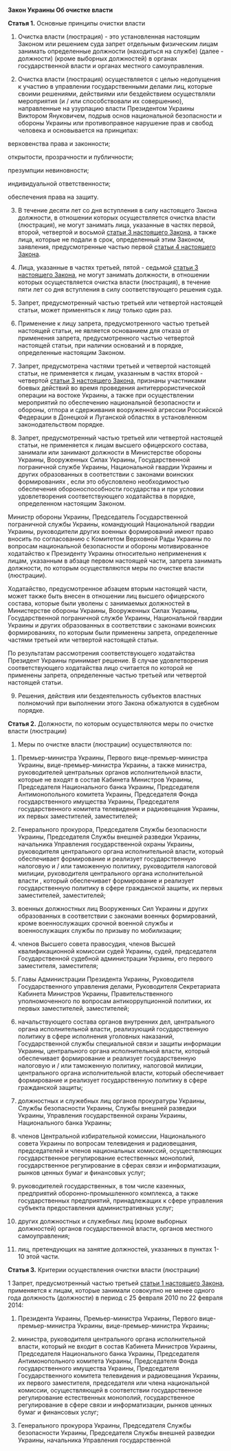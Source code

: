 
**Закон Украины Об очистке власти**

**Статья 1.** Основные принципы очистки власти

1. Очистка власти (люстрация) - это установленная настоящим Законом или решением суда запрет отдельным физическим лицам занимать определенные должности (находиться на службе) (далее - должности) (кроме выборных должностей) в органах государственной власти и органах местного самоуправления.

2. Очистка власти (люстрация) осуществляется с целью недопущения к участию в управлении государственными делами лиц, которые своими решениями, действиями или бездействием осуществляли мероприятия (и / или способствовали их совершению), направленные на узурпацию власти Президентом Украины Виктором Януковичем, подрыв основ национальной безопасности и обороны Украины или противоправное нарушение прав и свобод человека и основывается на принципах:

верховенства права и законности;

открытости, прозрачности и публичности;

презумпции невиновности;

индивидуальной ответственности;

обеспечения права на защиту.

3. В течение десяти лет со дня вступления в силу настоящего Закона должности, в отношении которых осуществляется очистка власти (люстрация), не могут занимать лица, указанные в частях первой, второй, четвертой и восьмой  [статьи 3 настоящего Закона](https://kodeksy.com.ua/ka/ob_ochistke_vlasti/statja-3.htm), а также лица, которые не подали в срок, определенный этим Законом, заявления, предусмотренные частью первой  [статьи 4 настоящего Закона](https://kodeksy.com.ua/ka/ob_ochistke_vlasti/statja-4.htm).

4. Лица, указанные в частях третьей, пятой - седьмой  [статьи 3 настоящего Закона](https://kodeksy.com.ua/ka/ob_ochistke_vlasti/statja-3.htm), не могут занимать должности, в отношении которых осуществляется очистка власти (люстрация), в течение пяти лет со дня вступления в силу соответствующего решения суда.

5. Запрет, предусмотренный частью третьей или четвертой настоящей статьи, может применяться к лицу только один раз.

6. Применение к лицу запрета, предусмотренного частью третьей настоящей статьи, не является основанием для отказа от применения запрета, предусмотренного частью четвертой настоящей статьи, при наличии оснований и в порядке, определенные настоящим Законом.

7. Запрет, предусмотрена частями третьей и четвертой настоящей статьи, не применяется к лицам, указанным в частях второй - четвертой  [статьи 3 настоящего Закона](https://kodeksy.com.ua/ka/ob_ochistke_vlasti/statja-3.htm), признаны участниками боевых действий во время проведения антитеррористической операции на востоке Украины, а также при осуществлении мероприятий по обеспечению национальной безопасности и обороны, отпора и сдерживания вооруженной агрессии Российской Федерации в Донецкой и Луганской областях в установленном законодательством порядке.

8. Запрет, предусмотренный частью третьей или четвертой настоящей статьи, не применяется к лицам высшего офицерского состава, занимали или занимают должности в Министерстве обороны Украины, Вооруженных Силах Украины, Государственной пограничной службе Украины, Национальной гвардии Украины и других образованных в соответствии с законами воинских формированиях , если это обусловлено необходимостью обеспечения обороноспособности государства и при условии удовлетворения соответствующего ходатайства в порядке, определенном настоящим Законом.

Министр обороны Украины, Председатель Государственной пограничной службы Украины, командующий Национальной гвардии Украины, руководители других военных формирований имеют право вносить по согласованию с Комитетом Верховной Рады Украины по вопросам национальной безопасности и обороны мотивированное ходатайство к Президенту Украины относительно неприменения к лицам, указанным в абзаце первом настоящей части, запрета занимать должности, по которым осуществляются меры по очистке власти (люстрации).

Ходатайство, предусмотренное абзацем вторым настоящей части, может также быть внесен в отношении лиц высшего офицерского состава, которые были уволены с занимаемых должностей в Министерстве обороны Украины, Вооруженных Силах Украины, Государственной пограничной службе Украины, Национальной гвардии Украины и других образованных в соответствии с законами воинских формированиях, по которым были применены запрета, определенные частями третьей или четвертой настоящей статьи.

По результатам рассмотрения соответствующего ходатайства Президент Украины принимает решение. В случае удовлетворения соответствующего ходатайства лицо считается по которой не применены запрета, определенные частью третьей или четвертой настоящей статьи.

9. Решения, действия или бездеятельность субъектов властных полномочий при выполнении этого Закона обжалуются в судебном порядке.

**Статья 2.** Должности, по которым осуществляются меры по очистке власти (люстрации)

1. Меры по очистке власти (люстрации) осуществляются по:

1) Премьер-министра Украины, Первого вице-премьер-министра Украины, вице-премьер-министра Украины, а также министра, руководителей центральных органов исполнительной власти, которые не входят в состав Кабинета Министров Украины, Председателя Национального банка Украины, Председателя Антимонопольного комитета Украины, Председателя Фонда государственного имущества Украины, Председателя государственного комитета телевидения и радиовещания Украины, их первых заместителей, заместителей;

2) Генерального прокурора, Председателя Службы безопасности Украины, Председателя Службы внешней разведки Украины, начальника Управления государственной охраны Украины, руководителя центрального органа исполнительной власти, который обеспечивает формирование и реализует государственную налоговую и / или таможенную политику, руководителя налоговой милиции, руководителя центрального органа исполнительной власти , который обеспечивает формирование и реализует государственную политику в сфере гражданской защиты, их первых заместителей, заместителей;

3) военных должностных лиц Вооруженных Сил Украины и других образованных в соответствии с законами военных формирований, кроме военнослужащих срочной военной службы и военнослужащих службы по призыву по мобилизации;

4) членов Высшего совета правосудия, членов Высшей квалификационной комиссии судей Украины, судей, председателя Государственной судебной администрации Украины, его первого заместителя, заместителя;

5) Главы Администрации Президента Украины, Руководителя Государственного управления делами, Руководителя Секретариата Кабинета Министров Украины, Правительственного уполномоченного по вопросам антикоррупционной политики, их первых заместителей, заместителей;

6) начальствующего состава органов внутренних дел, центрального органа исполнительной власти, реализующий государственную политику в сфере исполнения уголовных наказаний, Государственной службы специальной связи и защиты информации Украины, центрального органа исполнительной власти, который обеспечивает формирование и реализует государственную налоговую и / или таможенную политику, налоговой милиции, центрального органа исполнительной власти, который обеспечивает формирование и реализует государственную политику в сфере гражданской защиты;

7) должностных и служебных лиц органов прокуратуры Украины, Службы безопасности Украины, Службы внешней разведки Украины, Управления государственной охраны Украины, Национального банка Украины;

8) членов Центральной избирательной комиссии, Национального совета Украины по вопросам телевидения и радиовещания, председателей и членов национальных комиссий, осуществляющих государственное регулирование естественных монополий, государственное регулирование в сферах связи и информатизации, рынков ценных бумаг и финансовых услуг;

9) руководителей государственных, в том числе казенных, предприятий оборонно-промышленного комплекса, а также государственных предприятий, принадлежащих к сфере управления субъекта предоставления административных услуг;

10) других должностных и служебных лиц (кроме выборных должностей) органов государственной власти, органов местного самоуправления;

11) лиц, претендующих на занятие должностей, указанных в пунктах 1-10 этой части.

**Статья 3.** Критерии осуществления очистки власти (люстрации)

1 Запрет, предусмотренный частью третьей  [статьи 1 настоящего Закона](https://kodeksy.com.ua/ka/ob_ochistke_vlasti/statja-1.htm), применяется к лицам, которые занимали совокупно не менее одного года должность (должности) в период с 25 февраля 2010 по 22 февраля 2014:  
  
1) Президента Украины, Премьер-министра Украины, Первого вице-премьер-министра Украины, вице-премьер-министра Украины;  
  
2) министра, руководителя центрального органа исполнительной власти, который не входит в состав Кабинета Министров Украины, Председателя Национального банка Украины, Председателя Антимонопольного комитета Украины, Председателя Фонда государственного имущества Украины, Председателя Государственного комитета телевидения и радиовещания Украины, их первого заместителя, председателя или члена национальной комиссии, осуществляющей в соответствии государственное регулирование естественных монополий, государственное регулирование в сфере связи и информатизации, рынков ценных бумаг и финансовых услуг;  
  
3) Генерального прокурора Украины, Председателя Службы безопасности Украины, Председателя Службы внешней разведки Украины, начальника Управления государственной
